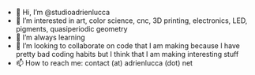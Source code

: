 - 👋 Hi, I’m @studioadrienlucca
- 👀 I’m interested in art, color science, cnc, 3D printing, electronics, LED, pigments, quasiperiodic geometry
- 🌱 I’m always learning 
- 💞️ I’m looking to collaborate on code that I am making because I have pretty bad coding habits but I think that I am making interesting stuff
- 📫 How to reach me: contact (at) adrienlucca (dot) net

